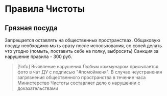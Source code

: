 # Правила Чистоты

## Грязная посуда
Запрещается оставлять на общественных пространствах. Общаковую посуду необходимо мыть сразу после использования, со своей делать что угодно (помыть, поставить себе на полку, выбросить)
Санкция за нарушение правила - 300 руб.
> [!info] Выявление нарушения
> Любым коммунаром присылается фото в чат ДУ с подписью "#помойменя". В случае неустранения загрязнения общественного пространства в течение часа Министерство Чистоты составляет дело о нарушении с доказательствами
